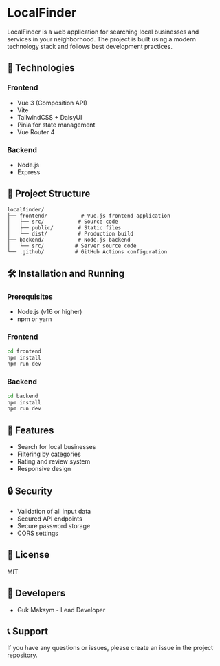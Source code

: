 # LocalFinder

LocalFinder is a web application for searching local businesses and services in your neighborhood. The project is built using a modern technology stack and follows best development practices.

## 🚀 Technologies

### Frontend
- Vue 3 (Composition API)
- Vite
- TailwindCSS + DaisyUI
- Pinia for state management
- Vue Router 4

### Backend
- Node.js
- Express

## 📁 Project Structure

```
localfinder/
├── frontend/           # Vue.js frontend application
│   ├── src/           # Source code
│   ├── public/        # Static files
│   └── dist/          # Production build
├── backend/           # Node.js backend
│   └── src/          # Server source code
└── .github/          # GitHub Actions configuration
```

## 🛠️ Installation and Running

### Prerequisites
- Node.js (v16 or higher)
- npm or yarn

### Frontend
```bash
cd frontend
npm install
npm run dev
```

### Backend
```bash
cd backend
npm install
npm run dev
```

## 🌟 Features
- Search for local businesses
- Filtering by categories
- Rating and review system
- Responsive design

## 🔒 Security
- Validation of all input data
- Secured API endpoints
- Secure password storage
- CORS settings

## 📝 License
MIT

## 👥 Developers
- Guk Maksym  - Lead Developer

## 📞 Support
If you have any questions or issues, please create an issue in the project repository.